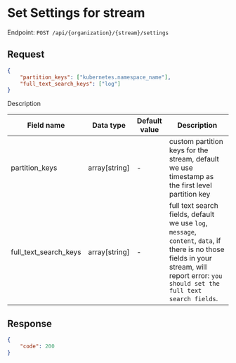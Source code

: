 # Set Settings for stream

Endpoint: `POST /api/{organization}/{stream}/settings`

## Request

```json
{
    "partition_keys": ["kubernetes.namespace_name"],
	"full_text_search_keys": ["log"]
}
```

Description

| Field name | Data type | Default value | Description |
|------------|-----------|---------------|-------------|
| partition_keys | array[string] | -   | custom partition keys for the stream, default we use timestamp as the first level partition key |
| full_text_search_keys | array[string] | - | full text search fields, default we use `log`, `message`, `content`, `data`, if there is no those fields in your stream, will report error: `you should set the full text search fields`. |

## Response

```json
{
	"code": 200
}
```

